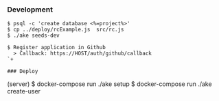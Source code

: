 
### Development

```
$ psql -c 'create database <%=project%>'
$ cp ../deploy/rcExample.js  src/rc.js
$ ./ake seeds-dev

$ Register application in Github
  > Callback: https://HOST/auth/github/callback
`+

### Deploy

```
(server)
$ docker-compose run ./ake setup
$ docker-compose run ./ake create-user
`````

